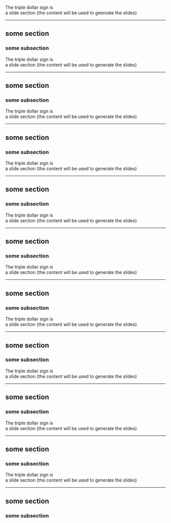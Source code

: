 
The triple dollar sign is  
a slide section (the content will be used to geenrate the slides)

---

## some section
### some subsection


The triple dollar sign is  
a slide section (the content will be used to generate the slides)

---

## some section
### some subsection


The triple dollar sign is  
a slide section (the content will be used to generate the slides)

---

## some section
### some subsection


The triple dollar sign is  
a slide section (the content will be used to generate the slides)

---

## some section
### some subsection


The triple dollar sign is  
a slide section (the content will be used to generate the slides)

---

## some section
### some subsection


The triple dollar sign is  
a slide section (the content will be used to generate the slides)

---

## some section
### some subsection


The triple dollar sign is  
a slide section (the content will be used to generate the slides)

---

## some section
### some subsection


The triple dollar sign is  
a slide section (the content will be used to generate the slides)

---

## some section
### some subsection


The triple dollar sign is  
a slide section (the content will be used to generate the slides)

---

## some section
### some subsection


The triple dollar sign is  
a slide section (the content will be used to generate the slides)

---

## some section
### some subsection

